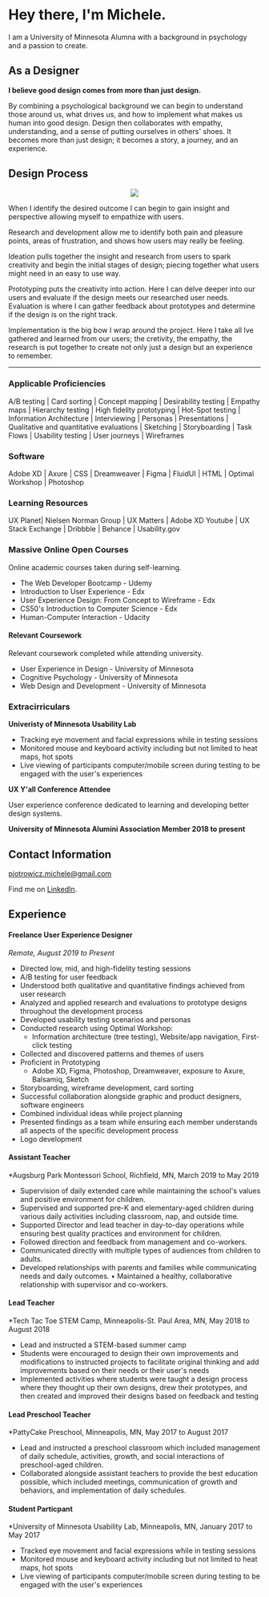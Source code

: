 # Hey there, I'm Michele.

I am a University of Minnesota Alumna with a background in psychology and a passion to create. 

## As a Designer

**I believe good design comes from more than just design.**

By combining a psychological background we can begin to understand those around us, what drives us, and how to implement what makes us human into good design. Design then collaborates with empathy, understanding, and a sense of putting ourselves in others' shoes. It becomes more than just design; it becomes a story, a journey, and an experience. 

## Design Process

<p align="center">
  <img src="https://user-images.githubusercontent.com/33335020/152221722-8697a85a-e71e-42e1-8802-45e19bf644c1.png">
  </p>


When I identify the desired outcome I can begin to gain insight and perspective allowing myself to empathize with users. 

Research and development allow me to identify both pain and pleasure points, areas of frustration, and shows how users may really be feeling. 

Ideation pulls together the insight and research from users to spark creativity and begin the initial stages of design; piecing together what users might need in an easy to use way. 

Prototyping puts the creativity into action. Here I can delve deeper into our users and evaluate if the design meets our researched user needs. Evaluation is where I can gather feedback about prototypes and determine if the design is on the right track. 

Implementation is the big bow I wrap around the project. Here I take all Ive gathered and learned from our users; the cretivity, the empathy, the research is put together to create not only just a design but an experience to remember. 
  
--------

### Applicable Proficiencies
 
A/B testing | Card sorting | Concept mapping | Desirability testing | Empathy maps | Hierarchy testing | High fidelity prototyping | Hot-Spot testing | Information Architecture | Interviewing | Personas | Presentations | Qualitative and quantitative evaluations | Sketching | Storyboarding | Task Flows | Usability testing | User journeys | Wireframes


### Software

Adobe XD | Axure | CSS | Dreamweaver | Figma | FluidUI | HTML | Optimal Workshop | Photoshop

### Learning Resources

UX Planet| Nielsen Norman Group | UX Matters | Adobe XD Youtube | UX Stack Exchange | Dribbble | Behance | Usability.gov

### Massive Online Open Courses

Online academic courses taken during self-learning. 

* The Web Developer Bootcamp - Udemy
* Introduction to User Experience - Edx
* User Experience Design: From Concept to Wireframe - Edx
* CS50's Introduction to Computer Science - Edx 
* Human-Computer Interaction - Udacity

#### Relevant Coursework

Relevant coursework completed while attending university.

* User Experience in Design - University of Minnesota
* Cognitive Psychology - University of Minnesota
* Web Design and Development - University of Minnesota

### Extracirriculars

**Univeristy of Minnesota Usability Lab**

* Tracking eye movement and facial expressions while in testing sessions
* Monitored mouse and keyboard activity including but not limited to heat maps, hot spots
* Live viewing of participants computer/mobile screen during testing to be engaged with the user's experiences

**UX Y'all Conference Attendee** 

User experience conference dedicated to learning and developing better design systems. 

**University of Minnesota Alumini Association Member 2018 to present**

## Contact Information

piotrowicz.michele@gmail.com

Find me on [LinkedIn](https://www.linkedin.com/in/michelepiot/).

## Experience

#### Freelance User Experience Designer

*Remote, August 2019 to Present*

* Directed low, mid, and high-fidelity testing sessions
* A/B testing for user feedback
* Understood both qualitative and quantitative findings achieved from user research
* Analyzed and applied research and evaluations to prototype designs throughout the development process
* Developed usability testing scenarios and personas
* Conducted research using Optimal Workshop: 
    - Information architecture (tree testing), Website/app navigation, First-click testing
* Collected and discovered patterns and themes of users
* Proficient in Prototyping 
    - Adobe XD, Figma, Photoshop, Dreamweaver, exposure to Axure, Balsamiq, Sketch
* Storyboarding, wireframe development, card sorting
* Successful collaboration alongside graphic and product designers, software engineers
* Combined individual ideas while project planning
* Presented findings as a team while ensuring each member understands all aspects of the specific development process
* Logo development

#### Assistant Teacher

*Augsburg Park Montessori School, Richfield, MN, March 2019 to May 2019

* Supervision of daily extended care while maintaining the school's values and positive environment for children.
* Supervised and supported pre-K and elementary-aged children during various daily activities including classroom, nap, and outside time.
* Supported Director and lead teacher in day-to-day operations while ensuring best quality practices and environment for children.
* Followed direction and feedback from management and co-workers.
* Communicated directly with multiple types of audiences from children to adults.
* Developed relationships with parents and families while communicating needs and daily outcomes. • Maintained a healthy, collaborative relationship with supervisor and co-workers.

#### Lead Teacher

*Tech Tac Toe STEM Camp, Minneapolis-St. Paul Area, MN, May 2018 to August 2018

* Lead and instructed a STEM-based summer camp
* Students were encouraged to design their own improvements and modifications to instructed projects to facilitate original thinking and add improvements based on their needs or their user's needs
* Implemented activities where students were taught a design process where they thought up their own designs, drew their prototypes, and then created and improved their designs based on feedback and testing

#### Lead Preschool Teacher

*PattyCake Preschool, Minneapolis, MN, May 2017 to August 2017

* Lead and instructed a preschool classroom which included management of daily schedule, activities, growth, and social interactions of preschool-aged children.
* Collaborated alongside assistant teachers to provide the best education possible, which included meetings, communication of growth and behaviors, and implementation of daily schedules.

#### Student Particpant 

*University of Minnesota Usability Lab, Minneapolis, MN, January 2017 to May 2017

* Tracked eye movement and facial expressions while in testing sessions
* Monitored mouse and keyboard activity including but not limited to heat maps, hot spots
* Live viewing of participants computer/mobile screen during testing to be engaged with the user's experiences



